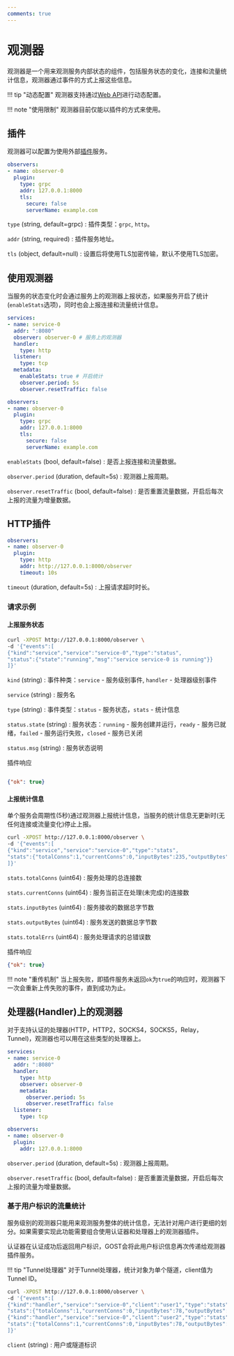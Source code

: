 ```yaml
---
comments: true
---
```


# 观测器

观测器是一个用来观测服务内部状态的组件，包括服务状态的变化，连接和流量统计信息，观测器通过事件的方式上报这些信息。

!!! tip "动态配置"
    观测器支持通过[Web API](../tutorials/api/overview.md)进行动态配置。

!!! note "使用限制"
    观测器目前仅能以插件的方式来使用。

## 插件

观测器可以配置为使用外部[插件](plugin.md)服务。

```yaml
observers:
- name: observer-0
  plugin:
    type: grpc
    addr: 127.0.0.1:8000
    tls: 
      secure: false
      serverName: example.com
```

`type` (string, default=grpc)
:    插件类型：`grpc`, `http`。

`addr` (string, required)
:    插件服务地址。

`tls` (object, default=null)
:    设置后将使用TLS加密传输，默认不使用TLS加密。

## 使用观测器

当服务的状态变化时会通过服务上的观测器上报状态，如果服务开启了统计(`enableStats`选项)，同时也会上报连接和流量统计信息。

```yaml hl_lines="4 10-12"
services:
- name: service-0
  addr: ":8080"
  observer: observer-0 # 服务上的观测器
  handler:
    type: http
  listener:
    type: tcp
  metadata:
    enableStats: true # 开启统计
    observer.period: 5s
    observer.resetTraffic: false

observers:
- name: observer-0
  plugin:
    type: grpc
    addr: 127.0.0.1:8000
    tls: 
      secure: false
      serverName: example.com
```

`enableStats` (bool, default=false)
:    是否上报连接和流量数据。

`observer.period` (duration, default=5s)
:    观测器上报周期。

`observer.resetTraffic` (bool, default=false)
:    是否重置流量数据，开启后每次上报的流量为增量数据。

## HTTP插件

```yaml
observers:
- name: observer-0
  plugin:
    type: http
    addr: http://127.0.0.1:8000/observer
    timeout: 10s
```

`timeout` (duration, default=5s)
:   上报请求超时时长。 

### 请求示例

#### 上报服务状态

```bash
curl -XPOST http://127.0.0.1:8000/observer \
-d '{"events":[
{"kind":"service","service":"service-0","type":"status", 
"status":{"state":"running","msg":"service service-0 is running"}} 
]}'
```

`kind` (string)
:    事件种类：`service` - 服务级别事件, `handler` - 处理器级别事件

`service` (string)
:    服务名

`type` (string)
:    事件类型：`status` - 服务状态，`stats` - 统计信息

`status.state` (string)
:    服务状态：`running` - 服务创建并运行，`ready` - 服务已就绪，`failed` - 服务运行失败，`closed` - 服务已关闭

`status.msg` (string)
:    服务状态说明

插件响应

```json

{"ok": true}

```

#### 上报统计信息

单个服务会周期性(5秒)通过观测器上报统计信息，当服务的统计信息无更新时(无任何连接或流量变化)停止上报。

```bash
curl -XPOST http://127.0.0.1:8000/observer \
-d '{"events":[
{"kind":"service","service":"service-0","type":"stats", 
"stats":{"totalConns":1,"currentConns":0,"inputBytes":235,"outputBytes":632,"totalErrs":0}}
]}'
```

`stats.totalConns` (uint64)
:    服务处理的总连接数

`stats.currentConns` (uint64)
:    服务当前正在处理(未完成)的连接数

`stats.inputBytes` (uint64)
:    服务接收的数据总字节数

`stats.outputBytes` (uint64)
:    服务发送的数据总字节数

`stats.totalErrs` (uint64)
:    服务处理请求的总错误数

插件响应
```json
{"ok": true}
```

!!! note "重传机制"
    当上报失败，即插件服务未返回`ok`为`true`的响应时，观测器下一次会重新上传失败的事件，直到成功为止。

## 处理器(Handler)上的观测器

对于支持认证的处理器(HTTP，HTTP2，SOCKS4，SOCKS5，Relay，Tunnel)，观测器也可以用在这些类型的处理器上。

```yaml hl_lines="6 8 9"
services:
- name: service-0
  addr: ":8080"
  handler:
    type: http
    observer: observer-0
    metadata:
      observer.period: 5s
      observer.resetTraffic: false
  listener:
    type: tcp

observers:
- name: observer-0
  plugin:
    addr: 127.0.0.1:8000
```

`observer.period` (duration, default=5s)
:    观测器上报周期。

`observer.resetTraffic` (bool, default=false)
:    是否重置流量数据，开启后每次上报的流量为增量数据。

### 基于用户标识的流量统计

服务级别的观测器只能用来观测服务整体的统计信息，无法针对用户进行更细的划分。如果需要实现此功能需要组合使用认证器和处理器上的观测器插件。
    
认证器在认证成功后返回用户标识，GOST会将此用户标识信息再次传递给观测器插件服务。

!!! tip "Tunnel处理器"
    对于Tunnel处理器，统计对象为单个隧道，client值为Tunnel ID。

```bash
curl -XPOST http://127.0.0.1:8000/observer \
-d '{"events":[
{"kind":"handler","service":"service-0","client":"user1","type":"stats",
"stats":{"totalConns":1,"currentConns":0,"inputBytes":78,"outputBytes":574,"totalErrs":0}},
{"kind":"handler","service":"service-0","client":"user2","type":"stats",
"stats":{"totalConns":1,"currentConns":0,"inputBytes":78,"outputBytes":574,"totalErrs":0}}
]}'
```

`client` (string)
:    用户或隧道标识